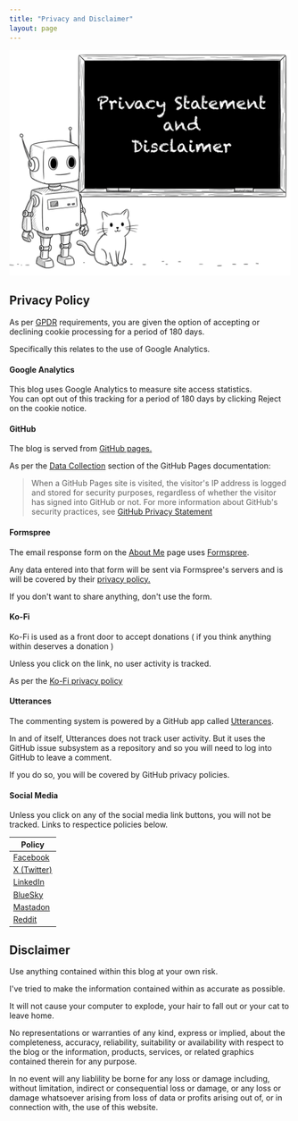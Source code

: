 ```yaml
---
title: "Privacy and Disclaimer"
layout: page
---
```


![Talking about Privacy](/assets/images/privacy.png "Talking about Privacy")

## Privacy Policy

As per [GPDR](https://gdpr.eu/cookies/ "GPDR cookies") requirements,  you are given the option of accepting or declining cookie processing for a period of 180 days.

Specifically this relates to the use of Google Analytics.

#### Google Analytics
This blog uses Google Analytics to measure site access statistics.  
You can opt out of this tracking for a period of 180 days by clicking <span class="cookie_button">Reject</span> on the cookie notice.

#### GitHub
The blog is served from [GitHub pages.](https://pages.github.com "GitHub pages")

As per the [Data Collection](https://docs.github.com/en/pages/getting-started-with-github-pages/what-is-github-pages#data-collection "Data Collection") section of the GitHub Pages documentation:

<blockquote>
When a GitHub Pages site is visited, the visitor's IP address is logged and stored for security purposes, regardless of whether the visitor has signed into GitHub or not. 
For more information about GitHub's security practices, see <a href="https://docs.github.com/en/site-policy/privacy-policies/github-general-privacy-statement" alt="GitHub Privacy Statement">GitHub Privacy Statement</a>
</blockquote>

#### Formspree
The email response form on the [About Me](/about) page uses [Formspree](https://formspree.io/ "Formspree").

Any data entered into that form will be sent via Formspree's servers and is will be covered by their [privacy policy.](https://formspree.io/legal/privacy-policy/ "Formspree privacy policy")

If you don't want to share anything,  don't use the form.

#### Ko-Fi
Ko-Fi is used as a front door to accept donations ( if you think anything within deserves a donation )

Unless you click on the link,  no user activity is tracked.  

As per the [Ko-Fi privacy policy](https://more.ko-fi.com/privacy "Ko-Fi privacy policy")

#### Utterances
The commenting system is powered by a GitHub app called [Utterances](https://utteranc.es/ "Utterances").

In and of itself, Utterances does not track user activity. But it uses the GitHub issue subsystem as a repository and so you will need to log into GitHub to leave a comment.

If you do so,  you will be covered by GitHub privacy policies.

#### Social Media

Unless you click on any of the social media link buttons,  you will not be tracked.
Links to respectice policies below.

| Policy | 
|-------|
| [Facebook](https://www.facebook.com/privacy/policy/?entry_point=data_policy_redirect&entry=0 "Facebook")  | 
| [X (Twitter)](https://privacy.x.com/en "X (Twitter)")  | 
|[LinkedIn](https://www.linkedin.com/legal/privacy-policy "LinkedIn")  | 
|[BlueSky](https://bsky.social/about/support/privacy-policy "BlueSky")  | 
| [Mastadon](https://mastodon.social/privacy-policy "Mastadon")   | 
|[Reddit](https://www.reddit.com/en-us/policies/privacy-policy?rdt=44089 "Reddit")  | 

## Disclaimer

Use anything contained within this blog at your own risk.

I've tried to make the information contained within as accurate as possible.

It will not cause your computer to explode, your hair to fall out or your cat to leave home.

No representations or warranties of any kind, express or implied, about the completeness, accuracy, reliability, suitability or availability with respect to the blog or the information, products, services, or related graphics contained therein for any purpose.

In no event will any liablility be borne for any loss or damage including, without limitation, indirect or consequential loss or damage, or any loss or damage whatsoever arising from loss of data or profits arising out of, or in connection with, the use of this website.
